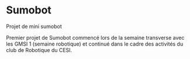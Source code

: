 # Sumobot
Projet de mini sumobot

Premier projet de Sumobot 
commencé lors de la semaine transverse avec les GMSI 1 (semaine robotique)
et continué dans le cadre des activités du club de Robotique du CESI.
